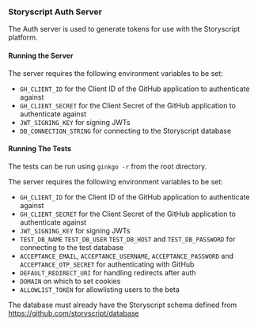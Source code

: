 ### Storyscript Auth Server

The Auth server is used to generate tokens for use with the Storyscript platform.


#### Running the Server

The server requires the following environment variables to be set:
 - `GH_CLIENT_ID` for the Client ID of the GitHub application to authenticate against
 - `GH_CLIENT_SECRET` for the Client Secret of the GitHub application to authenticate against
 - `JWT_SIGNING_KEY` for signing JWTs
 - `DB_CONNECTION_STRING` for connecting to the Storyscript database

#### Running The Tests

The tests can be run using `ginkgo -r` from the root directory.

The server requires the following environment variables to be set:
 - `GH_CLIENT_ID` for the Client ID of the GitHub application to authenticate against
 - `GH_CLIENT_SECRET` for the Client Secret of the GitHub application to authenticate against
 - `JWT_SIGNING_KEY` for signing JWTs
 - `TEST_DB_NAME` `TEST_DB_USER` `TEST_DB_HOST` and `TEST_DB_PASSWORD` for connecting to the test database
 - `ACCEPTANCE_EMAIL`, `ACCEPTANCE_USERNAME`, `ACCEPTANCE_PASSWORD` and `ACCEPTANCE_OTP_SECRET` for authenticating with GitHub
 - `DEFAULT_REDIRECT_URI` for handling redirects after auth
 - `DOMAIN` on which to set cookies
 - `ALLOWLIST_TOKEN` for allowlisting users to the beta

The database must already have the Storyscript schema defined from https://github.com/storyscript/database
